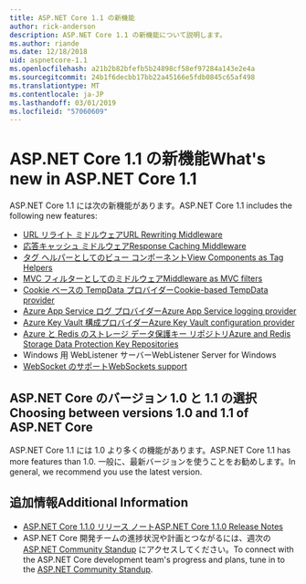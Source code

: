 ```yaml
---
title: ASP.NET Core 1.1 の新機能
author: rick-anderson
description: ASP.NET Core 1.1 の新機能について説明します。
ms.author: riande
ms.date: 12/18/2018
uid: aspnetcore-1.1
ms.openlocfilehash: a21b2b82bfefb5b24898cf58ef97284a143e2e4a
ms.sourcegitcommit: 24b1f6decbb17bb22a45166e5fdb0845c65af498
ms.translationtype: MT
ms.contentlocale: ja-JP
ms.lasthandoff: 03/01/2019
ms.locfileid: "57060609"
---
```

# <a name="whats-new-in-aspnet-core-11"></a><span data-ttu-id="fe87e-103">ASP.NET Core 1.1 の新機能</span><span class="sxs-lookup"><span data-stu-id="fe87e-103">What's new in ASP.NET Core 1.1</span></span>

<span data-ttu-id="fe87e-104">ASP.NET Core 1.1 には次の新機能があります。</span><span class="sxs-lookup"><span data-stu-id="fe87e-104">ASP.NET Core 1.1 includes the following new features:</span></span>

- [<span data-ttu-id="fe87e-105">URL リライト ミドルウェア</span><span class="sxs-lookup"><span data-stu-id="fe87e-105">URL Rewriting Middleware</span></span>](xref:fundamentals/url-rewriting)
- [<span data-ttu-id="fe87e-106">応答キャッシュ ミドルウェア</span><span class="sxs-lookup"><span data-stu-id="fe87e-106">Response Caching Middleware</span></span>](xref:performance/caching/middleware)
- [<span data-ttu-id="fe87e-107">タグ ヘルパーとしてのビュー コンポーネント</span><span class="sxs-lookup"><span data-stu-id="fe87e-107">View Components as Tag Helpers</span></span>](xref:mvc/views/view-components#invoking-a-view-component-as-a-tag-helper)
- [<span data-ttu-id="fe87e-108">MVC フィルターとしてのミドルウェア</span><span class="sxs-lookup"><span data-stu-id="fe87e-108">Middleware as MVC filters</span></span>](xref:mvc/controllers/filters#using-middleware-in-the-filter-pipeline)
- [<span data-ttu-id="fe87e-109">Cookie ベースの TempData プロバイダー</span><span class="sxs-lookup"><span data-stu-id="fe87e-109">Cookie-based TempData provider</span></span>](xref:fundamentals/app-state#tempdata)
- [<span data-ttu-id="fe87e-110">Azure App Service ログ プロバイダー</span><span class="sxs-lookup"><span data-stu-id="fe87e-110">Azure App Service logging provider</span></span>](xref:fundamentals/logging/index#azure-app-service-provider)
- [<span data-ttu-id="fe87e-111">Azure Key Vault 構成プロバイダー</span><span class="sxs-lookup"><span data-stu-id="fe87e-111">Azure Key Vault configuration provider</span></span>](xref:security/key-vault-configuration)
- [<span data-ttu-id="fe87e-112">Azure と Redis のストレージ データ保護キー リポジトリ</span><span class="sxs-lookup"><span data-stu-id="fe87e-112">Azure and Redis Storage Data Protection Key Repositories</span></span>](xref:security/data-protection/implementation/key-storage-providers#azure-and-redis)
- <span data-ttu-id="fe87e-113">Windows 用 WebListener サーバー</span><span class="sxs-lookup"><span data-stu-id="fe87e-113">WebListener Server for Windows</span></span>
- [<span data-ttu-id="fe87e-114">WebSocket のサポート</span><span class="sxs-lookup"><span data-stu-id="fe87e-114">WebSockets support</span></span>](xref:fundamentals/websockets)

## <a name="choosing-between-versions-10-and-11-of-aspnet-core"></a><span data-ttu-id="fe87e-115">ASP.NET Core のバージョン 1.0 と 1.1 の選択</span><span class="sxs-lookup"><span data-stu-id="fe87e-115">Choosing between versions 1.0 and 1.1 of ASP.NET Core</span></span>

<span data-ttu-id="fe87e-116">ASP.NET Core 1.1 には 1.0 より多くの機能があります。</span><span class="sxs-lookup"><span data-stu-id="fe87e-116">ASP.NET Core 1.1 has more features than 1.0.</span></span> <span data-ttu-id="fe87e-117">一般に、最新バージョンを使うことをお勧めします。</span><span class="sxs-lookup"><span data-stu-id="fe87e-117">In general, we recommend you use the latest version.</span></span>

## <a name="additional-information"></a><span data-ttu-id="fe87e-118">追加情報</span><span class="sxs-lookup"><span data-stu-id="fe87e-118">Additional Information</span></span>

- [<span data-ttu-id="fe87e-119">ASP.NET Core 1.1.0 リリース ノート</span><span class="sxs-lookup"><span data-stu-id="fe87e-119">ASP.NET Core 1.1.0 Release Notes</span></span>](https://github.com/aspnet/Home/releases/tag/1.1.0)
- <span data-ttu-id="fe87e-120">ASP.NET Core 開発チームの進捗状況や計画とつながるには、週次の [ASP.NET Community Standup](https://live.asp.net/) にアクセスしてください。</span><span class="sxs-lookup"><span data-stu-id="fe87e-120">To connect with the ASP.NET Core development team's progress and plans, tune in to the [ASP.NET Community Standup](https://live.asp.net/).</span></span>
